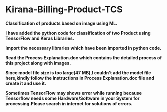 # Kirana-Billing-Product-TCS
<b>Classification of products based on image using ML.</b>

<b>I have added the python code for classification of two Product using TensorFlow and Keras Libraries.</b>

<b>Import the necessary libraries which have been imported in python code.</b>

<b>Read the Process Explanation.doc which contains the detailed process of this project along with images.</b>

<b>Since model file size is too large(47 MB),I couldn't add the model file here,kindly follow the instructions in Process Explanation.doc file and create it and use it.</b>


<b>Sometimes TensorFlow may shows error while running because Tensorflow needs some Hardware/Software in your System for processing.Please search in internet for solutions of errors.</b>



